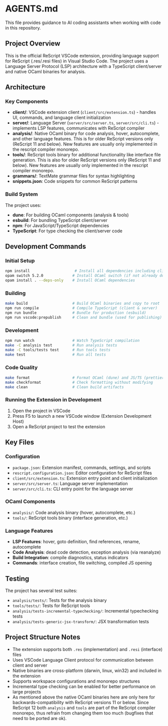 # AGENTS.md

This file provides guidance to AI coding assistants when working with code in this repository.

## Project Overview

This is the official ReScript VSCode extension, providing language support for ReScript (.res/.resi files) in Visual Studio Code. The project uses a Language Server Protocol (LSP) architecture with a TypeScript client/server and native OCaml binaries for analysis.

## Architecture

### Key Components

- **client/**: VSCode extension client (`client/src/extension.ts`) - handles UI, commands, and language client initialization
- **server/**: Language Server (`server/src/server.ts`, `server/src/cli.ts`) - implements LSP features, communicates with ReScript compiler
- **analysis/**: Native OCaml binary for code analysis, hover, autocomplete, and other language features. This is for older ReScript versions only (ReScript 11 and below). New features are usually only implemented in the rescript compiler monorepo.
- **tools/**: ReScript tools binary for additional functionality like interface file generation. This is also for older ReScript versions only (ReScript 11 and below). New features are usually only implemented in the rescript compiler monorepo.
- **grammars/**: TextMate grammar files for syntax highlighting
- **snippets.json**: Code snippets for common ReScript patterns

### Build System

The project uses:

- **dune**: For building OCaml components (analysis & tools)
- **esbuild**: For bundling TypeScript client/server
- **npm**: For JavaScript/TypeScript dependencies
- **TypeScript**: For type checking the client/server code

## Development Commands

### Initial Setup

```bash
npm install                    # Install all dependencies including client/server
opam switch 5.2.0             # Install OCaml switch (if not already done)
opam install . --deps-only    # Install OCaml dependencies
```

### Building

```bash
make build                    # Build OCaml binaries and copy to root
npm run compile               # Compile TypeScript (client & server)
npm run bundle                # Bundle for production (esbuild)
npm run vscode:prepublish     # Clean and bundle (used for publishing)
```

### Development

```bash
npm run watch                 # Watch TypeScript compilation
make -C analysis test         # Run analysis tests
make -C tools/tests test      # Run tools tests
make test                     # Run all tests
```

### Code Quality

```bash
make format                   # Format OCaml (dune) and JS/TS (prettier)
make checkformat              # Check formatting without modifying
make clean                    # Clean build artifacts
```

### Running the Extension in Development

1. Open the project in VSCode
2. Press F5 to launch a new VSCode window (Extension Development Host)
3. Open a ReScript project to test the extension

## Key Files

### Configuration

- `package.json`: Extension manifest, commands, settings, and scripts
- `rescript.configuration.json`: Editor configuration for ReScript files
- `client/src/extension.ts`: Extension entry point and client initialization
- `server/src/server.ts`: Language server implementation
- `server/src/cli.ts`: CLI entry point for the language server

### OCaml Components

- `analysis/`: Code analysis binary (hover, autocomplete, etc.)
- `tools/`: ReScript tools binary (interface generation, etc.)

### Language Features

- **LSP Features**: hover, goto definition, find references, rename, autocomplete
- **Code Analysis**: dead code detection, exception analysis (via reanalyze)
- **Build Integration**: compile diagnostics, status indicators
- **Commands**: interface creation, file switching, compiled JS opening

## Testing

The project has several test suites:

- `analysis/tests/`: Tests for the analysis binary
- `tools/tests/`: Tests for ReScript tools
- `analysis/tests-incremental-typechecking/`: Incremental typechecking tests
- `analysis/tests-generic-jsx-transform/`: JSX transformation tests

## Project Structure Notes

- The extension supports both `.res` (implementation) and `.resi` (interface) files
- Uses VSCode Language Client protocol for communication between client and server
- Native binaries are cross-platform (darwin, linux, win32) and included in the extension
- Supports workspace configurations and monorepo structures
- Incremental type checking can be enabled for better performance on large projects
- As mentioned above the native OCaml binaries here are only here for backwards-compatibility with ReScript versions 11 or below. Since ReScript 12 both `analysis` and `tools` are part of the ReScript compiler monorepo, thus refrain from changing them too much (bugfixes that need to be ported are ok).
